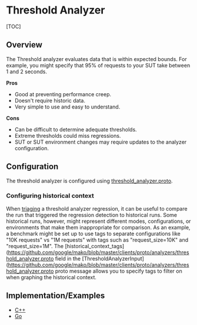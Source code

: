 # Threshold Analyzer

[TOC]

## Overview

The Threshold analyzer evaluates data that is within expected bounds. For
example, you might specify that 95% of requests to your SUT take between 1 and 2
seconds.

**Pros**

*   Good at preventing performance creep.
*   Doesn't require historic data.
*   Very simple to use and easy to understand.

**Cons**

*   Can be difficult to determine adequate thresholds.
*   Extreme thresholds could miss regressions.
*   SUT or SUT environment changes may require updates to the analyzer
    configuration.

## Configuration

The threshold analyzer is configured using
[threshold_analyzer.proto](https://github.com/google/mako/blob/master/clients/proto/analyzers/threshold_analyzer.proto).

### Configuring historical context

When [triaging](ANALYZERS.md#analyzer-triage) a threshold analyzer
regression, it can be useful to compare the run that triggered the regression
detection to historical runs. Some historical runs, however, might represent
different modes, configurations, or environments that make them inappropriate
for comparison. As an example, a benchmark might be set up to use tags to
separate configurations like "10K requests" vs "1M requests" with tags such as
"request_size=10K" and "request_size=1M". The
[historical_context_tags](https://github.com/google/mako/blob/master/clients/proto/analyzers/threshold_analyzer.proto
field in the
[ThresholdAnalyzerInput](https://github.com/google/mako/blob/master/clients/proto/analyzers/threshold_analyzer.proto
proto message allows you to specify tags to filter on when graphing the
historical context.

## Implementation/Examples
* [C++](../mako_examples/cxx_quickstore/example_test.cc)
* [Go](../mako_examples/go_quickstore/example_test.go)
